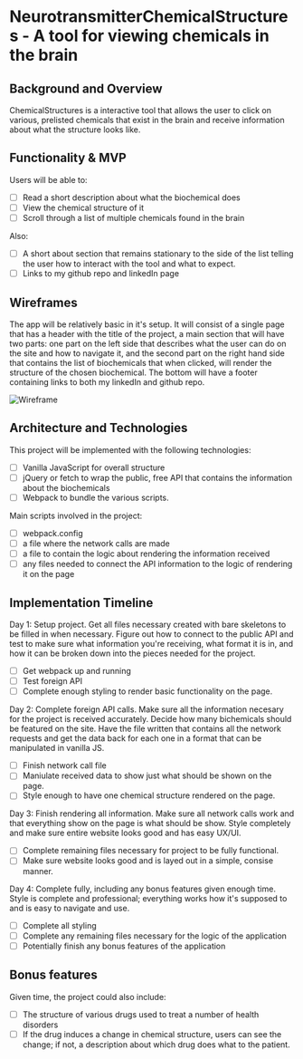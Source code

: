 # NeurotransmitterChemicalStructures - A tool for viewing chemicals in the brain

## Background and Overview

ChemicalStructures is a interactive tool that allows the user to click on various, prelisted chemicals that exist in the brain and receive information about what the structure looks like.

## Functionality & MVP

Users will be able to:
- [ ] Read a short description about what the biochemical does
- [ ] View the chemical structure of it
- [ ] Scroll through a list of multiple chemicals found in the brain
 
Also:
- [ ] A short about section that remains stationary to the side of the list telling the user how to interact with the tool          and what to expect.
- [ ] Links to my github repo and linkedIn page
 
## Wireframes
 
The app will be relatively basic in it's setup. It will consist of a single page that has a header with the title of the project, a main section that will have two parts: one part on the left side that describes what the user can do on the site and how to navigate it, and the second part on the right hand side that contains the list of biochemicals that when clicked, will render the structure of the chosen biochemical. The bottom will have a footer containing links to both my linkedIn and github repo.

![Wireframe](https://i.imgur.com/7HfUoL6.png)

## Architecture and Technologies

This project will be implemented with the following technologies:

- [ ] Vanilla JavaScript for overall structure
- [ ] jQuery or fetch to wrap the public, free API that contains the information about the biochemicals
- [ ] Webpack to bundle the various scripts.

Main scripts involved in the project:

- [ ] webpack.config
- [ ] a file where the network calls are made
- [ ] a file to contain the logic about rendering the information received
- [ ] any files needed to connect the API information to the logic of rendering it on the page

## Implementation Timeline

Day 1: Setup project. Get all files necessary created with bare skeletons to be filled in when necessary. Figure out how to connect to the public API and test to make sure what information you're receiving, what format it is in, and how it can be broken down into the pieces needed for the project. 

- [ ] Get webpack up and running
- [ ] Test foreign API
- [ ] Complete enough styling to render basic functionality on the page.

Day 2: Complete foreign API calls. Make sure all the information necesary for the project is received accurately. Decide how many bichemicals should be featured on the site. Have the file written that contains all the network requests and get the data back for each one in a format that can be manipulated in vanilla JS.

- [ ] Finish network call file
- [ ] Maniulate received data to show just what should be shown on the page.
- [ ] Style enough to have one chemical structure rendered on the page. 

Day 3: Finish rendering all information. Make sure all network calls work and that everything show on the page is what should be show. Style completely and make sure entire website looks good and has easy UX/UI.

- [ ] Complete remaining files necessary for project to be fully functional.
- [ ] Make sure website looks good and is layed out in a simple, consise manner.

Day 4: Complete fully, including any bonus features given enough time. Style is complete and professional; everything works how it's supposed to and is easy to navigate and use.

- [ ] Complete all styling
- [ ] Complete any remaining files necessary for the logic of the application
- [ ] Potentially finish any bonus features of the application

## Bonus features
 
Given time, the project could also include:
 
- [ ] The structure of various drugs used to treat a number of health disorders
- [ ] If the drug induces a change in chemical structure, users can see the change; if not, a description about which drug does what to the patient.
